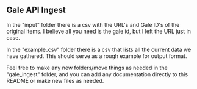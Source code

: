 ## Gale API Ingest 

In the "input" folder there is a csv with the URL's and Gale ID's of the original items. I believe all you need is the gale id, but I left the URL just in case. 

In the "example_csv" folder there is a csv that lists all the current data we have gathered. This should serve as a rough example for output format. 

Feel free to make any new folders/move things as needed in the "gale_ingest" folder, and you can add any documentation directly to this README or make new files as needed. 